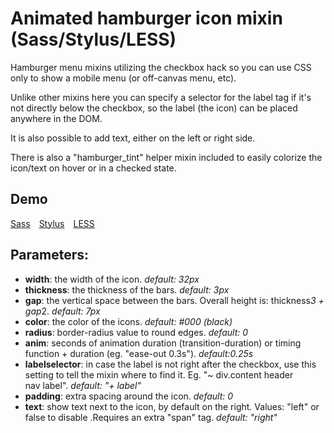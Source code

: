 # Animated hamburger icon mixin (Sass/Stylus/LESS)

Hamburger menu mixins utilizing the checkbox hack so you can use CSS only to show a mobile menu (or off-canvas menu, etc).

Unlike other mixins here you can specify a selector for the label tag if it's not directly below the checkbox, so the label (the icon) can be placed anywhere in the DOM.

It is also possible to add text, either on the left or right side.

There is also a "hamburger_tint" helper mixin included to easily colorize the icon/text on hover or in a checked state.


## Demo

[Sass](https://codepen.io/rolandtoth/pen/LypvrV?editors=1100) [Stylus](https://codepen.io/rolandtoth/pen/rzYPKK?editors=1100) [LESS](https://codepen.io/rolandtoth/pen/qXpoMd?editors=1100)


 ## Parameters:

- **width**: the width of the icon. *default: 32px*
- **thickness**: the thickness of the bars. *default: 3px*
- **gap**: the vertical space between the bars. Overall height is: thickness*3 + gap*2. *default: 7px*
- **color**: the color of the icons. *default: #000 (black)*
- **radius**: border-radius value to round edges. *default: 0*
- **anim**: seconds of animation duration (transition-duration) or timing function + duration (eg. "ease-out 0.3s"). *default:0.25s*
- **labelselector**: in case the label is not right after the checkbox, use this setting to tell the mixin where to find it. Eg. "~ div.content header nav label". *default: "+ label"*
- **padding**: extra spacing around the icon. *default: 0*
- **text**: show text next to the icon, by default on the right. Values: "left" or false to disable .Requires an extra "span" tag. *default: "right"*
